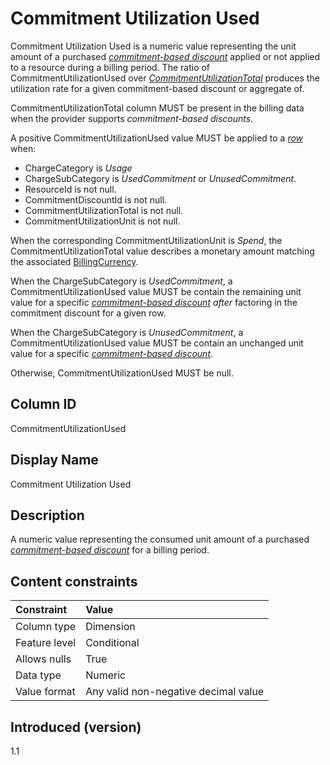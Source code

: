 # Commitment Utilization Used

Commitment Utilization Used is a numeric value representing the unit amount of a purchased [*commitment-based discount*](#glossary:commitment-based-discount) applied or not applied to a resource during a billing period.  The ratio of CommitmentUtilizationUsed over [*CommitmentUtilizationTotal*](#commitment-utilization-total) produces the utilization rate for a given commitment-based discount or aggregate of.

CommitmentUtilizationTotal column MUST be present in the billing data when the provider supports *commitment-based discounts*.

A positive CommitmentUtilizationUsed value MUST be applied to a [*row*](#glossary:row) when:

* ChargeCategory is *Usage*
* ChargeSubCategory is *UsedCommitment* or *UnusedCommitment*.
* ResourceId is not null.
* CommitmentDiscountId is not null.
* CommitmentUtilizationTotal is not null.
* CommitmentUtilizationUnit is not null.

When the corresponding CommitmentUtilizationUnit is *Spend*, the CommitmentUtilizationTotal value describes a monetary amount matching the associated [BillingCurrency](#billing-currency).

When the ChargeSubCategory is *UsedCommitment*, a CommitmentUtilizationUsed value MUST be contain the remaining unit value for a specific [*commitment-based discount*](#glossary:commitment-based-discount) *after* factoring in the commitment discount for a given row.

When the ChargeSubCategory is *UnusedCommitment*, a CommitmentUtilizationUsed value MUST be contain an unchanged unit value for a specific [*commitment-based discount*](#glossary:commitment-based-discount).

Otherwise, CommitmentUtilizationUsed MUST be null.

## Column ID

CommitmentUtilizationUsed

## Display Name

Commitment Utilization Used

## Description

A numeric value representing the consumed unit amount of a purchased [*commitment-based discount*](#glossary:commitment-based-discount) for a billing period.

## Content constraints

| Constraint      | Value            |
|:----------------|:-----------------|
| Column type     | Dimension        |
| Feature level   | Conditional      |
| Allows nulls    | True             |
| Data type       | Numeric          |
| Value format    | Any valid non-negative decimal value |

## Introduced (version)

1.1
